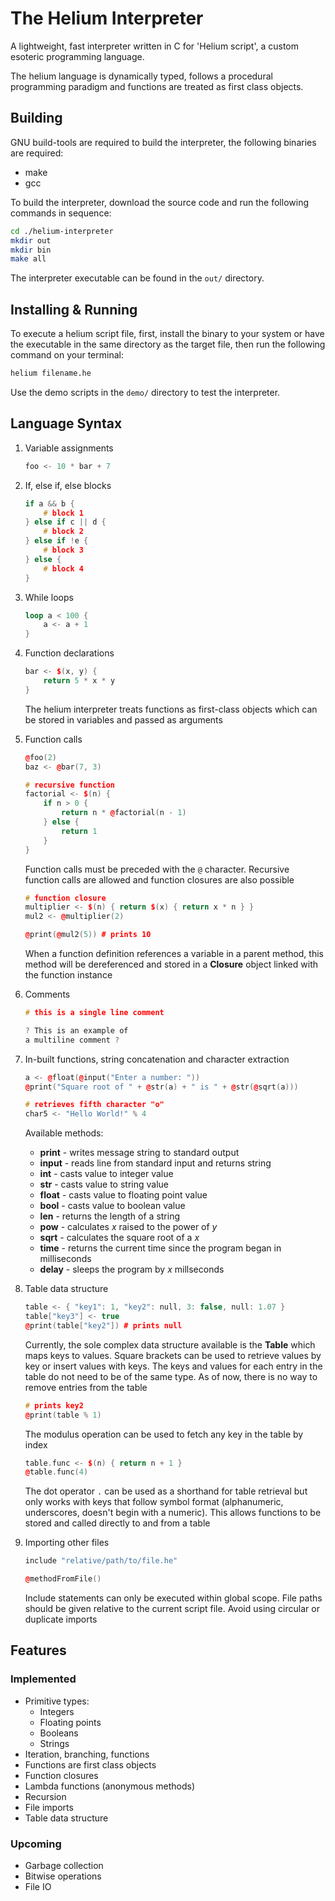 # The Helium Interpreter

A lightweight, fast interpreter written in C for 'Helium script', a custom esoteric programming language.

The helium language is dynamically typed, follows a procedural programming paradigm and functions are treated as first class objects.

## Building

GNU build-tools are required to build the interpreter, the following binaries are required:
+ make
+ gcc

To build the interpreter, download the source code and run the following commands in sequence:

```bash
cd ./helium-interpreter
mkdir out
mkdir bin
make all
```

The interpreter executable can be found in the `out/` directory.

## Installing & Running

To execute a helium script file, first, install the binary to your system or have the executable in the same directory as the target file, then run the following command on your terminal:

```bash
helium filename.he
```

Use the demo scripts in the `demo/` directory to test the interpreter.

## Language Syntax

1. Variable assignments
    
    ```c++
    foo <- 10 * bar + 7
    ```

2. If, else if, else blocks

    ```c++
    if a && b {
        # block 1
    } else if c || d {
        # block 2
    } else if !e {
        # block 3
    } else {
        # block 4
    }
    ```

3. While loops

    ```rust
    loop a < 100 {
        a <- a + 1
    }
    ```

4. Function declarations

    ```c++
    bar <- $(x, y) {
        return 5 * x * y
    }
    ```
    The helium interpreter treats functions as first-class objects which can be stored in variables and passed as arguments


5. Function calls

    ```c++
    @foo(2)
    baz <- @bar(7, 3)

    # recursive function
    factorial <- $(n) {
        if n > 0 {
            return n * @factorial(n - 1)
        } else {
            return 1
        }
    }
    ```
    Function calls must be preceded with the `@` character. Recursive function calls are allowed and function closures are also possible

    ```c++
    # function closure
    multiplier <- $(n) { return $(x) { return x * n } }
    mul2 <- @multiplier(2)

    @print(@mul2(5)) # prints 10
    ```
    When a function definition references a variable in a parent method, this method will be dereferenced and stored in a **Closure** object linked with the function instance

6. Comments

    ```c++
    # this is a single line comment
    
    ? This is an example of
    a multiline comment ?
    ```

7. In-built functions, string concatenation and character extraction

    ```c++
    a <- @float(@input("Enter a number: "))
    @print("Square root of " + @str(a) + " is " + @str(@sqrt(a)))

    # retrieves fifth character "o"
    char5 <- "Hello World!" % 4
    ```

    Available methods:
    + **print** - writes message string to standard output
    + **input** - reads line from standard input and returns string
    + **int** - casts value to integer value
    + **str** - casts value to string value
    + **float** - casts value to floating point value
    + **bool** - casts value to boolean value
    + **len** - returns the length of a string
    + **pow** - calculates *x* raised to the power of *y*
    + **sqrt** - calculates the square root of a *x*
    + **time** - returns the current time since the program began in milliseconds
    + **delay** - sleeps the program by *x* millseconds

8. Table data structure

    ```c++
    table <- { "key1": 1, "key2": null, 3: false, null: 1.07 }
    table["key3"] <- true
    @print(table["key2"]) # prints null
    ```
    Currently, the sole complex data structure available is the **Table** which maps keys to values. Square brackets can be used to retrieve values by key or insert values with keys. The keys and values for each entry in the table do not need to be of the same type. As of now, there is no way to remove entries from the table
    
    ```c++
    # prints key2
    @print(table % 1)
    ```

    The modulus operation can be used to fetch any key in the table by index
    
    ```c++
    table.func <- $(n) { return n + 1 }
    @table.func(4)
    ```
    The dot operator `.` can be used as a shorthand for table retrieval but only works with keys that follow symbol format (alphanumeric, underscores, doesn't begin with a numeric). This allows functions to be stored and called directly to and from a table

9. Importing other files

    ```c++
    include "relative/path/to/file.he"

    @methodFromFile()
    ```
    Include statements can only be executed within global scope. File paths should be given relative to the current script file. Avoid using circular or duplicate imports

## Features

### Implemented

+ Primitive types:
    - Integers
    - Floating points
    - Booleans
    - Strings
+ Iteration, branching, functions
+ Functions are first class objects
+ Function closures
+ Lambda functions (anonymous methods)
+ Recursion
+ File imports
+ Table data structure

### Upcoming

+ Garbage collection
+ Bitwise operations
+ File IO
